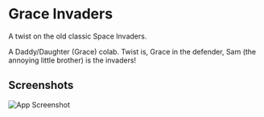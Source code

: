 # Grace Invaders

A twist on the old classic Space Invaders.

A Daddy/Daughter (Grace) colab.
Twist is, Grace in the defender, Sam (the annoying little brother) is the invaders!

## Screenshots

![App Screenshot](https://via.placeholder.com/468x300?text=App+Screenshot+Here)
